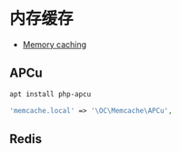 # 内存缓存

- [Memory caching](https://docs.nextcloud.com/server/28/admin_manual/configuration_server/caching_configuration.html)

## APCu

```sh
apt install php-apcu
```

```php
'memcache.local' => '\OC\Memcache\APCu',
```

## Redis
